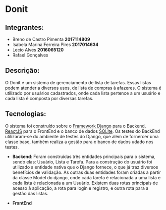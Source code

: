 # Donit

## Integrantes:

* Breno de Castro Pimenta **2017114809**
* Isabela Marina Ferreira Pires **2017014634**
* Lecio Alves **2016065120**
* Rafael Gonçalves <TODO>

## Descrição:
O Donit é um sistema de gerenciamento de lista de tarefas. Essas listas podem atender a diversos usos, de lista de compras à afazeres.
O sistema é utilizado por usuários cadastrados, onde cada lista pertence a um usuário e cada lista é composta por diversas tarefas.

## Tecnologias:
O sistema foi construído sobre o [Framework Django](https://www.djangoproject.com/) para o Backend, [ReactJS](https://pt-br.reactjs.org/) para o FrontEnd 
e o banco de dados [SQLite](https://www.sqlite.org/index.html).
Os testes do BackEnd utilizaram-se do ambiente de testes do Django, que além de fornercer uma classe base, também realiza a gestão para o banco de dados 
udado nos testes.
  
* **Backend**:
  Foram construídas três entidades principais para o sistema, sendo elas: Usuário, Lista e Tarefa.
  Para a construção do usuário foi utilizado a entidade nativa que o Django fornece, o que já traz diversos benefícios de validação.
  As outras duas entidades foram criadas a partir da classe Model do django, onde cada tarefa é relacionada a uma lista e cada lista é relacionada a um Usuário.
  Existem duas rotas principais de acesso à aplicação, a rota para login e registro, e outra rota para a gestão das listas.
  
* **FrontEnd**
  <TODO>





